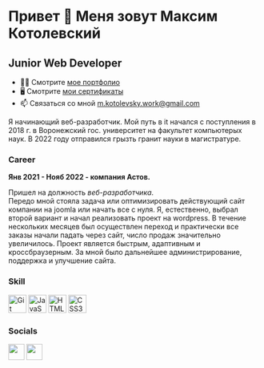 Привет 👋 Меня зовут Максим Котолевский
=================================

Junior Web Developer
--------------------

* 👨‍💻  Смотрите [мое портфолио](http://#)
* 🖥️  Смотрите [мои сертификаты](http://#)
* 📫  Связаться со мной [m.kotolevsky.work@gmail.com](mailto:m.kotolevsky.work@gmail.com)

Я начинающий веб-разработчик. Мой путь в it начался с поступления в 2018 г. в Воронежский гос. университет на факультет компьютерых наук. В 2022 году отправился грызть гранит науки в магистратуре. 

### Career
**Янв 2021 - Нояб 2022 - компания Астов.**  

Пришел на должность *веб-разработчика*.   
Передо мной стояла задача или оптимизировать действующий сайт компании на joomla или начать все с нуля. Я, естественно, выбрал второй вариант и начал реализовать проект на wordpress. В течение нескольких месяцев был осуществлен переход и практически все заказы начали падать через сайт, число продаж значительно увеличилось. Проект является быстрым, адаптивным и кроссбраузерным. За мной было дальнейшее администрирование, поддержка и улучшение сайта.

### Skill

<p align="left">
<a href="https://git-scm.com/" target="_blank" rel="noreferrer"><img src="https://raw.githubusercontent.com/danielcranney/readme-generator/main/public/icons/skills/git-colored.svg" width="36" height="36" alt="Git" /></a>
<a href="https://developer.mozilla.org/en-US/docs/Web/JavaScript" target="_blank" rel="noreferrer"><img src="https://raw.githubusercontent.com/danielcranney/readme-generator/main/public/icons/skills/javascript-colored.svg" width="36" height="36" alt="JavaScript" /></a>
<a href="https://developer.mozilla.org/en-US/docs/Glossary/HTML5" target="_blank" rel="noreferrer"><img src="https://raw.githubusercontent.com/danielcranney/readme-generator/main/public/icons/skills/html5-colored.svg" width="36" height="36" alt="HTML5" /></a>
<a href="https://www.w3.org/TR/CSS/#css" target="_blank" rel="noreferrer"><img src="https://raw.githubusercontent.com/danielcranney/readme-generator/main/public/icons/skills/css3-colored.svg" width="36" height="36" alt="CSS3" /></a>
</p>

### Socials

<p align="left"> <a href="https://www.github.com/mkotolevsky" target="_blank" rel="noreferrer"><img src="https://raw.githubusercontent.com/danielcranney/readme-generator/main/public/icons/socials/github.svg" width="32" height="32" /></a> <a href="http://www.instagram.com/theycallmemaaxy" target="_blank" rel="noreferrer"><img src="https://raw.githubusercontent.com/danielcranney/readme-generator/main/public/icons/socials/instagram.svg" width="32" height="32" /></a></p>
